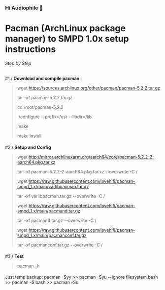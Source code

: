 ### Hi Audiophile 👋


# Pacman (ArchLinux package manager) to SMPD 1.0x setup instructions

###### Step by Step

#1./ **Download and compile pacman**
> wget https://sources.archlinux.org/other/pacman/pacman-5.2.2.tar.gz
> 
> tar -xf pacman-5.2.2.tar.gz
> 
> cd /root/pacman-5.2.2
>
> ./configure --prefix=/usr --libdir=/lib
> 
> make
> 
> make install
> 
> 
####
####
#2./ **Setup and Config**
> wget http://mirror.archlinuxarm.org/aarch64/core/pacman-5.2.2-2-aarch64.pkg.tar.xz
> 
> tar -xf pacman-5.2.2-2-aarch64.pkg.tar.xz --overwrite -C /
> 
> wget https://raw.githubusercontent.com/lovehifi/pacman-smpd_1.x/main/varlibpacman.tar.gz
> 
> tar -xf varlibpacman.tar.gz --overwrite -C /
>
> wget https://raw.githubusercontent.com/lovehifi/pacman-smpd_1.x/main/pacmand.tar.gz
>
> tar -xf pacmand.tar.gz --overwrite -C /
>
> wget https://raw.githubusercontent.com/lovehifi/pacman-smpd_1.x/main/pacmanconf.tar.gz
>
> tar -xf pacmanconf.tar.gz --overwrite -C /
>

####
####
#3./ **Test**
> pacman -h
####
####

Just temp backup: pacman -Syy >> pacman -Syu --ignore filesystem,bash >> pacman -S bash >> pacman -Su

